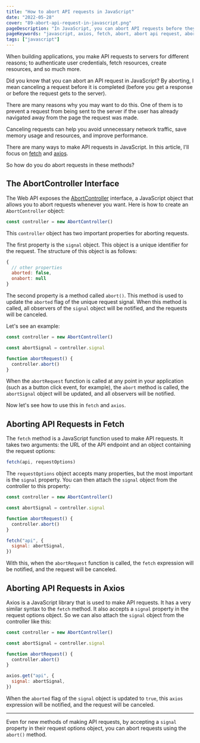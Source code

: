 ```yaml
---
title: "How to abort API requests in JavaScript"
date: "2022-05-28"
cover: "89-abort-api-request-in-javascript.png"
pageDescription: "In JavaScript, you can abort API requests before they are completed. In this article, I explain how to abort API requests made with fetch and axios."
pageKeywords: "javascript, axios, fetch, abort, abort api request, abort api request in javascript, abort api request in javascript with fetch, abort api request in javascript with axios, abort api request in javascript with axios and fetch"
tags: ["javascript"]
---
```


When building applications, you make API requests to servers for different reasons; to authenticate user credentials, fetch resources, create resources, and so much more.

Did you know that you can abort an API request in JavaScript? By aborting, I mean canceling a request before it is completed (before you get a response or before the request gets to the server).

There are many reasons why you may want to do this. One of them is to prevent a request from being sent to the server if the user has already navigated away from the page the request was made.

Canceling requests can help you avoid unnecessary network traffic, save memory usage and resources, and improve performance.

There are many ways to make API requests in JavaScript. In this article, I'll focus on [fetch](https://developer.mozilla.org/en-US/docs/Web/API/fetch) and [axios](https://axios-http.com/).

So how do you do abort requests in these methods?

## The AbortController Interface

The Web API exposes the [AbortController](https://developer.mozilla.org/en-US/docs/Web/API/AbortController) interface, a JavaScript object that allows you to abort requests whenever you want. Here is how to create an `AbortController` object:

```js
const controller = new AbortController()
```

This `controller` object has two important properties for aborting requests.

The first property is the `signal` object. This object is a unique identifier for the request. The structure of this object is as follows:

```js
{
  // other properties
  aborted: false,
  onabort: null
}
```

The second property is a method called `abort()`. This method is used to update the `aborted` flag of the unique request signal. When this method is called, all observers of the `signal` object will be notified, and the requests will be canceled.

Let's see an example:

```js
const controller = new AbortController()

const abortSignal = controller.signal

function abortRequest() {
  controller.abort()
}
```

When the `abortRequest` function is called at any point in your application (such as a button click event, for example), the `abort` method is called, the `abortSignal` object will be updated, and all observers will be notified.

Now let's see how to use this in `fetch` and `axios`.

## Aborting API Requests in Fetch

The `fetch` method is a JavaScript function used to make API requests. It takes two arguments: the URL of the API endpoint and an object containing the request options:

```js
fetch(api, requestOptions)
```

The `requestOptions` object accepts many properties, but the most important is the `signal` property. You can then attach the `signal` object from the controller to this property:

```js
const controller = new AbortController()

const abortSignal = controller.signal

function abortRequest() {
  controller.abort()
}

fetch("api", {
  signal: abortSignal,
})
```

With this, when the `abortRequest` function is called, the `fetch` expression will be notified, and the request will be canceled.

## Aborting API Requests in Axios

Axios is a JavaScript library that is used to make API requests. It has a very similar syntax to the `fetch` method. It also accepts a `signal` property in the request options object. So we can also attach the `signal` object from the controller like this:

```js
const controller = new AbortController()

const abortSignal = controller.signal

function abortRequest() {
  controller.abort()
}

axios.get("api", {
  signal: abortSignal,
})
```

When the `aborted` flag of the `signal` object is updated to `true`, this `axios` expression will be notified, and the request will be canceled.

---

Even for new methods of making API requests, by accepting a `signal` property in their request options object, you can abort requests using the `abort()` method.
